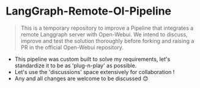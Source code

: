 # LangGraph-Remote-OI-Pipeline
> This is a temporary repository to improve a Pipeline that integrates a remote Langgraph server with Open-Webui. We intend to discuss, improve and test the solution thoroughly before forking and raising a PR in the official Open-Webui repository.

- This pipeline was custom built to solve my requirements, let's standardize it to be as 'plug-n-play' as possible.
- Let's use the 'discussions' space extensively for collaboration !
- Any and all changes are welcome to be discussed 😊
